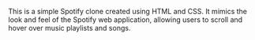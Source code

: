 This is a simple Spotify clone created using HTML and CSS. It mimics the look and feel of the Spotify web application, allowing users to scroll and hover over music playlists and songs. 
